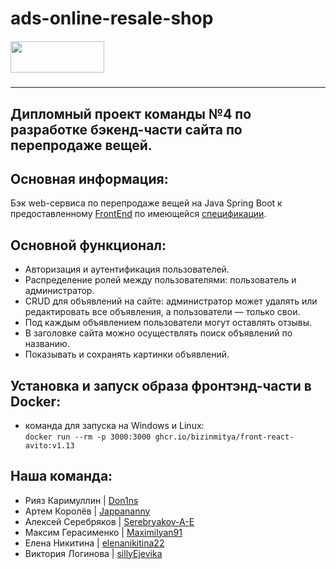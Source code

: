 # ads-online-resale-shop
##### <img src="https://my.sky.pro/5987ea2b7acbe5e5379157f8c4f0fb7f.svg" width="150" height="50"/> 
***

## Дипломный проект команды №4 по разработке бэкенд-части сайта по перепродаже вещей.

## Основная информация:
Бэк web-сервиса по перепродаже вещей на Java Spring Boot к предоставленному [FrontEnd](https://github.com/BizinMitya/front-react-avito) по имеющейся [спецификации](https://github.com/BizinMitya/front-react-avito/blob/v1.13/openapi.yaml).

## Основной функционал:
- Авторизация и аутентификация пользователей.
- Распределение ролей между пользователями: пользователь и администратор.
- CRUD для объявлений на сайте: администратор может удалять или редактировать все объявления, а пользователи — только свои.
- Под каждым объявлением пользователи могут оставлять отзывы. 
- В заголовке сайта можно осуществлять поиск объявлений по названию.
- Показывать и сохранять картинки объявлений. 

##  Установка и запуск образа фронтэнд-части в Docker:
- команда для запуска на Windows и Linux:  
`docker run --rm -p 3000:3000 ghcr.io/bizinmitya/front-react-avito:v1.13`

## Наша команда:
- Рияз Каримуллин | [Don1ns](https://github.com/Don1ns)
- Артем Королёв | [Jappananny](https://github.com/Jappananny)
- Алексей Серебряков | [Serebryakov-A-E](https://github.com/Serebryakov-A-E)
- Максим Герасименко | [Maximilyan91](https://github.com/Maximilyan91)
- Елена Никитина | [elenanikitina22](https://github.com/elenanikitina22)
- Виктория Логинова | [sillyEjevika](https://github.com/sillyEjevika)
